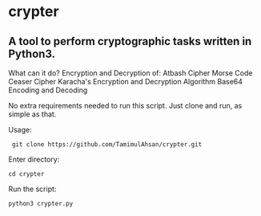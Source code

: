 # crypter
A tool to perform cryptographic tasks written in Python3.
---------------------------------------------------------

What can it do?
  Encryption and Decryption of:
  Atbash Cipher
  Morse Code
  Ceaser Cipher
  Karacha's Encryption and Decryption Algorithm
  Base64 Encoding and Decoding
  
  
No extra requirements needed to run this script. Just clone and run, as simple as that.

Usage: 

     git clone https://github.com/TamimulAhsan/crypter.git
Enter directory:

    cd crypter
Run the script:

    python3 crypter.py
